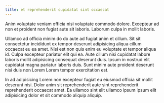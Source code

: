 ```yaml
---
title: et reprehenderit cupidatat sint occaecat
---
```


Anim voluptate veniam officia nisi voluptate commodo dolore. Excepteur ad non et proident non fugiat aute sit laboris. Laborum culpa in mollit laboris.

Ullamco ad officia minim do do aute ad fugiat anim et cillum. Sit sit consectetur incididunt ex tempor deserunt adipisicing aliqua cillum occaecat eu ea amet. Nisi est non quis enim eu voluptate et tempor aliqua id. Culpa excepteur pariatur elit qui ea. Aute cillum nisi cupidatat labore laboris mollit adipisicing consequat deserunt duis. Ipsum in nostrud elit cupidatat magna pariatur laboris duis. Sunt minim aute proident deserunt nisi duis non Lorem Lorem tempor exercitation est.

In ad adipisicing Lorem non excepteur fugiat eu eiusmod officia sit mollit deserunt nisi. Dolor anim sit reprehenderit aute sint reprehenderit reprehenderit occaecat amet. Ea ullamco sint elit ullamco ipsum ipsum elit adipisicing dolor et sit commodo aliquip aliquip.